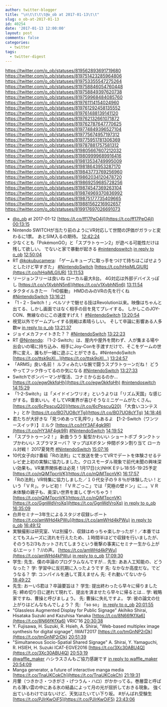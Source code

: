 ```yaml
---
author: twitter-blogger
title: "\n\t\t\t\t@o_ob at 2017-01-13\t\t"
slug: o_ob-at-2017-01-13
id: 40254
date: '2017-01-13 12:00:00'
layout: post
comments: false
categories:
  - twitter
tags:
  - twitter-digest
---
```


https://twitter.com/o_ob/statuses/819562893691719680 https://twitter.com/o_ob/statuses/819751423285964806 https://twitter.com/o_ob/statuses/819753355547275264 https://twitter.com/o_ob/statuses/819758846054760448 https://twitter.com/o_ob/statuses/819758849397620738 https://twitter.com/o_ob/statuses/819759968484085760 https://twitter.com/o_ob/statuses/819761114154024960 https://twitter.com/o_ob/statuses/819761292458135552 https://twitter.com/o_ob/statuses/819761488139141120 https://twitter.com/o_ob/statuses/819762132661071872 https://twitter.com/o_ob/statuses/819762787647770625 https://twitter.com/o_ob/statuses/819774849396527104 https://twitter.com/o_ob/statuses/819775674957197312 https://twitter.com/o_ob/statuses/819775951781306369 https://twitter.com/o_ob/statuses/819787881757581312 https://twitter.com/o_ob/statuses/819805667607212032 https://twitter.com/o_ob/statuses/819809999689916416 https://twitter.com/o_ob/statuses/819813534749995009 https://twitter.com/o_ob/statuses/819818643953287170 https://twitter.com/o_ob/statuses/819843773769256960 https://twitter.com/o_ob/statuses/819862034120478720 https://twitter.com/o_ob/statuses/819869259685728256 https://twitter.com/o_ob/statuses/819874547369263104 https://twitter.com/o_ob/statuses/819874969370836992 https://twitter.com/o_ob/statuses/819875177735409665 https://twitter.com/o_ob/statuses/819881562216902657 https://twitter.com/o_ob/statuses/819917697026691073  

*   [@o_ob](https://twitter.com/o_ob) at 2017-01-12 [https://t.co/ff17PeO4jl](https://t.co/ff17PeO4jl) [00:13:15](https://twitter.com/o_ob/statuses/819562893691719680)
*   Nintendo SWITCHが当たり前のようにVR対応して世間の評価がガラッと変わるに1票。 あとSIM入るの期待。 [12:42:24](https://twitter.com/o_ob/statuses/819751423285964806)
*   少なくとも「PokémonGO」と「スプラトゥーン2」が遊べる可能性だけは残して欲しい。 でないと家で暴動が起きる [#nintendoswitch](https://twitter.com/search?q=%23nintendoswitch&src=hash) [in reply to o_ob](https://twitter.com/o_ob/statuses/819751423285964806) [12:50:04](https://twitter.com/o_ob/statuses/819753355547275264)
*   RT [@kokubucamera](https://twitter.com/kokubucamera): 「ゲームキューブに取っ手をつけて持ちはこばせようとしたけど早すぎた」 [#NintendoSwitch](https://twitter.com/search?q=%23NintendoSwitch&src=hash) [https://t.co/hHqiMLGlUR](https://t.co/hHqiMLGlUR) [13:11:53](https://twitter.com/o_ob/statuses/819758846054760448)
*   リージョンフリーは良いね ローカル最大8台。 4G対応は外部デバイスっぽし [https://t.co/v1XvbhN5n6](https://t.co/v1XvbhN5n6) [13:11:54](https://twitter.com/o_ob/statuses/819758849397620738)
*   タクタイルきたー 「HD振動」 HMDのみのVRの先を行くね [#NintendoSwitch](https://twitter.com/search?q=%23NintendoSwitch&src=hash) [13:16:21](https://twitter.com/o_ob/statuses/819759968484085760)
*   「1・2・Switch！」ペルソナで魅せる技はRevolution以来。映像はちゃんと出てる、しかし画面ではなく相手の目を見てプレイする。 しかしこのJOY-CON、無線なのにこの速度すげえ！ [#NintendoSwitch](https://twitter.com/search?q=%23NintendoSwitch&src=hash) [13:20:54](https://twitter.com/o_ob/statuses/819761114154024960)
*   視覚以外でゲームプレイする挑戦は素晴らしい。 そして卒論に影響ある人多数w [in reply to o_ob](https://twitter.com/o_ob/statuses/819761114154024960) [13:21:37](https://twitter.com/o_ob/statuses/819761292458135552)
*   ジョイメカファイトきた？？ [#NintendoSwitch](https://twitter.com/search?q=%23NintendoSwitch&src=hash) [13:22:23](https://twitter.com/o_ob/statuses/819761488139141120)
*   RT [@Nintendo](https://twitter.com/Nintendo): 『1-2-Switch』は、屋内や屋外を問わず、人が集まる場や出会いの場に持ち込み、相手にJoy-Conを手渡すだけで、そこをゲームの世界に変え、誰もが一緒に遊ぶことができる。#NintendoSwitch [https://t.co/ttsk9oXI…](https://t.co/ttsk9oXI…) [13:24:57](https://twitter.com/o_ob/statuses/819762132661071872)
*   「ARMS」良い名前！ ルフィみたいな腕で闘うスプラトゥーンだね！ どうやってフック作ってるのか気になる [#NintendoSwitch](https://twitter.com/search?q=%23NintendoSwitch&src=hash) [13:27:33](https://twitter.com/o_ob/statuses/819762787647770625)
*   Switchでボンバーマンが復活、コナミから出るのか… [https://t.co/egw0kkfqHh](https://t.co/egw0kkfqHh) [#nintendoswitch](https://twitter.com/search?q=%23nintendoswitch&src=hash) [14:15:29](https://twitter.com/o_ob/statuses/819774849396527104)
*   「1-2-Switch」は「メイドインワリオ」というよりは「リズム天国」な感じがする。音楽いい。そしてVR業界が喜びそうなミニゲームがたくさん。 [https://t.co/6cPpscuQ20](https://t.co/6cPpscuQ20) 「大食いコンテスト」とか [https://t.co/BO7UO8cYTg](https://t.co/BO7UO8cYTg) [14:18:46](https://twitter.com/o_ob/statuses/819775674957197312)
*   君たちが大好きな「見つめあって乳搾り」もあるよ 【1-2-Switch（ワンツースイッチ）】ミルク [https://t.co/HY3AF4gk9R](https://t.co/HY3AF4gk9R) [#NintendoSwitch](https://twitter.com/search?q=%23NintendoSwitch&src=hash) [14:19:52](https://twitter.com/o_ob/statuses/819775951781306369)
*   「スプラトゥーン2！」 新曲ううう 髪型かわいい ショートボブ タンクトップかわいい スプラマヌーバ？ マップはXボタン 仲間ボタン割り当て ローカル対戦！ 2017夏発売 [#NintendoSwitch](https://twitter.com/search?q=%23NintendoSwitch&src=hash) [15:07:16](https://twitter.com/o_ob/statuses/819787881757581312)
*   10代女子向け番組「Rの法則」にて放送を使ってVRでデートを体験させるテレビ史上初の実験に協力しました。クロスモーダル現象で前代未聞の興味深い効果も。VR業界関係者は必見！1月17日(火)NHK Eテレ18:55-19:25予定 [https://t.co/nQjMTpcnVK](https://t.co/nQjMTpcnVK) [16:17:57](https://twitter.com/o_ob/statuses/819805667607212032)
*   「Rの法則」VR特集に協力しました／１０代女子の９８％が体験したい！という「ＶＲ」。テレビ初！「ＶＲごっこ」では「究極の壁ドン」に…。ＶＲ未体験の親子も、奥深い世界を楽しく学べちゃう！ [https://t.co/nQjMTpcnVK](https://t.co/nQjMTpcnVK) [https://t.co/GgnWdVroXq](https://t.co/GgnWdVroXq) [in reply to o_ob](https://twitter.com/o_ob/statuses/819805667607212032) [16:35:09](https://twitter.com/o_ob/statuses/819809999689916416)
*   白井セミナー3年生によるスタジオ収録レポート [https://t.co/amWHd4kPWu](https://t.co/amWHd4kPWu) [in reply to o_ob](https://twitter.com/o_ob/statuses/819809999689916416) [16:49:12](https://twitter.com/o_ob/statuses/819813534749995009)
*   実験撮影は研究室、Vは別撮り、収録はめっちゃ楽しかったが！／本番ではとてもスムーズに流れを行えたため、１時間半ほどで収録を行いましたが、そのうち2/3もカットされてしまうという衝撃の事実にセミナー生から上がる\\エーッ！？//の声。 [https://t.co/amWHd4kPWu](https://t.co/amWHd4kPWu) [in reply to o_ob](https://twitter.com/o_ob/statuses/819813534749995009) [17:09:30](https://twitter.com/o_ob/statuses/819818643953287170)
*   学生: 先生、僕の卒論のプログラムなんですが… 先生: ああ人工知能の、どうなった？ 学: 学習中に反抗期に入ったようです 先: なかなか高度だな。でどうなる？ 学: コンパイルを通して貰えません 先: それ動いてないから [18:49:22](https://twitter.com/o_ob/statuses/819843773769256960)
*   先生: おーいS君は？卒論要旨は？ 学生: 提出終わったら早々に帰りました 先: 締め切り日に遅れて現れて、提出を済ませたら早々に帰るとは… 学: 戦略家ですね、曹操と呼びましょう。 先: 曹操に失礼ですよ。 学: 彼の論文の仕上がりはどんなもんでしょう？ 先: 「so so」 [in reply to o_ob](https://twitter.com/o_ob/statuses/819843773769256960) [20:01:55](https://twitter.com/o_ob/statuses/819862034120478720)
*   "Glassless Augmented Display for Public Signage" Akihiko Shirai, Hisataka Suzuki and Kazuhisa Yanaka [https://t.co/8N66fKfXa6](https://t.co/8N66fKfXa6) VRIC'16 [20:30:38](https://twitter.com/o_ob/statuses/819869259685728256)
*   Y. Fujisawa, H. Suzuki, R. Hsieh, A. Shirai, "Web-based multiplex image synthesis for digital signage", IWAIT2017 [https://t.co/tmGnNP2rDk](https://t.co/tmGnNP2rDk) [20:51:39](https://twitter.com/o_ob/statuses/819874547369263104)
*   "Simultaneous Socio-Spatial Shared Signage" A. Shirai, Y. Yamaguchi, R. HSIEH, H. Suzuki ICAT-EGVE2016 [https://t.co/3Xc30ABU4Q](https://t.co/3Xc30ABU4Q) [20:53:19](https://twitter.com/o_ob/statuses/819874969370836992)
*   [@waffle_maker](https://twitter.com/waffle_maker) ハシラスさんもご協力感謝です [in reply to waffle_maker](https://twitter.com/waffle_maker/statuses/819846031395258368) [20:54:09](https://twitter.com/o_ob/statuses/819875177735409665)
*   Manga generator, a future of interactive manga media [https://t.co/TnaUKCokCh](https://t.co/TnaUKCokCh) [21:19:31](https://twitter.com/o_ob/statuses/819881562216902657)
*   月暈（つきかさ・つきがさ・げつうん・ハロ）がかかってる。巻層雲と呼ばれる薄い雲の中にある氷の結晶によって月の光が屈折しておきる現象。 強く出ているわけではないけど、天気はたいてい下り坂。 #がんばれ受験生 [https://t.co/PJIrKwOiF5](https://t.co/PJIrKwOiF5) [23:43:06](https://twitter.com/o_ob/statuses/819917697026691073)